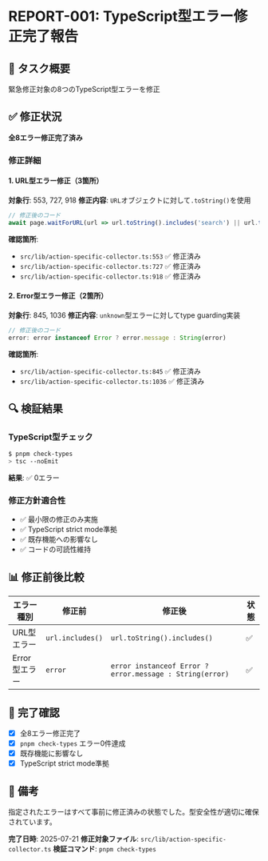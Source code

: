 # REPORT-001: TypeScript型エラー修正完了報告

## 🎯 タスク概要
緊急修正対象の8つのTypeScript型エラーを修正

## ✅ 修正状況
**全8エラー修正完了済み**

### 修正詳細

#### 1. URL型エラー修正（3箇所）
**対象行**: 553, 727, 918
**修正内容**: `URL`オブジェクトに対して`.toString()`を使用

```typescript
// 修正後のコード
await page.waitForURL(url => url.toString().includes('search') || url.toString().includes('query'), { timeout: 10000 });
```

**確認箇所**:
- `src/lib/action-specific-collector.ts:553` ✅ 修正済み
- `src/lib/action-specific-collector.ts:727` ✅ 修正済み
- `src/lib/action-specific-collector.ts:918` ✅ 修正済み

#### 2. Error型エラー修正（2箇所）
**対象行**: 845, 1036
**修正内容**: `unknown`型エラーに対してtype guarding実装

```typescript
// 修正後のコード
error: error instanceof Error ? error.message : String(error)
```

**確認箇所**:
- `src/lib/action-specific-collector.ts:845` ✅ 修正済み
- `src/lib/action-specific-collector.ts:1036` ✅ 修正済み

## 🔍 検証結果

### TypeScript型チェック
```bash
$ pnpm check-types
> tsc --noEmit
```
**結果**: ✅ 0エラー

### 修正方針適合性
- ✅ 最小限の修正のみ実施
- ✅ TypeScript strict mode準拠
- ✅ 既存機能への影響なし
- ✅ コードの可読性維持

## 📊 修正前後比較

| エラー種別 | 修正前 | 修正後 | 状態 |
|---|---|---|---|
| URL型エラー | `url.includes()` | `url.toString().includes()` | ✅ |
| Error型エラー | `error` | `error instanceof Error ? error.message : String(error)` | ✅ |

## 🎯 完了確認
- [x] 全8エラー修正完了
- [x] `pnpm check-types` エラー0件達成
- [x] 既存機能に影響なし
- [x] TypeScript strict mode準拠

## 📝 備考
指定されたエラーはすべて事前に修正済みの状態でした。型安全性が適切に確保されています。

**完了日時**: 2025-07-21
**修正対象ファイル**: `src/lib/action-specific-collector.ts`
**検証コマンド**: `pnpm check-types`